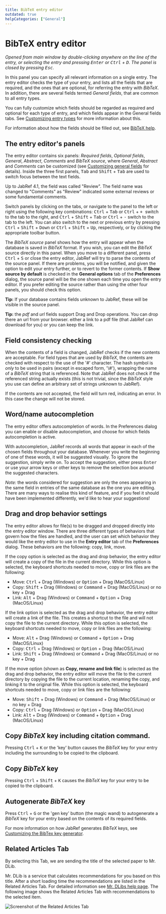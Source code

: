 ```yaml
---
title: BibTeX entry editor
outdated: true
helpCategories: ["General"]
---
```


# BibTeX entry editor

*Opened from main window by double-clicking anywhere on the line of the entry, or selecting the entry and pressing <kbd>Enter</kbd> or <kbd>Ctrl</kbd> + <kbd>D</kbd>. The panel is closed by pressing <kbd>Esc</kbd>.*

In this panel you can specify all relevant information on a single entry. The entry editor checks the type of your entry, and lists all the fields that are required, and the ones that are optional, for referring the entry with *BibTeX*. In addition, there are several fields termed *General fields*, that are common to all entry types.

You can fully customize which fields should be regarded as required and optional for each type of entry, and which fields appear in the General fields tabs. See [Customizing entry types](CustomEntries) for more information about this.

For information about how the fields should be filled out, see [BibTeX help](Bibtex).

## The entry editor's panels

The entry editor contains six panels: *Required fields*, *Optional fields*, *General*, *Abstract*, *Comments* and *BibTeX source*, where *General*, *Abstract* and *Comments* can be customized (see [Customizing general fields](GeneralFields) for details). Inside the three first panels,  <kbd>Tab</kbd> and <kbd>Shift</kbd> + <kbd>Tab</kbd> are used to switch focus between the text fields.

Up to JabRef 4.1, the field was called "Review".
The field name was changed to "Comments" as "Review" indicated some external reviews or some fundamental comments.

Switch panels by clicking on the tabs, or navigate to the panel to the left or right using the following key combinations: <kbd>Ctrl</kbd> + <kbd>Tab</kbd> or <kbd>Ctrl</kbd> + <kbd> + </kbd> switch to the tab to the right, and <kbd>Ctrl</kbd> + <kbd>Shift</kbd> + <kbd>Tab</kbd> or <kbd>Ctrl</kbd> + <kbd>-</kbd> switch to the tab to the left. You can also switch to the next or previous entry by pressing <kbd>Ctrl</kbd> + <kbd>Shift</kbd> + <kbd>Down</kbd> or <kbd>Ctrl</kbd> + <kbd>Shift</kbd> + <kbd>Up</kbd>, respectively, or by clicking the appropriate toolbar button.

The *BibTeX source* panel shows how the entry will appear when the database is saved in *BibTeX* format. If you wish, you can edit the *BibTeX* source directly in this panel. When you move to a different panel, press <kbd>Ctrl</kbd> + <kbd>S</kbd> or close the entry editor, JabRef will try to parse the contents of the source panel. If there are problems, you will be notified, and given the option to edit your entry further, or to revert to the former contents. If **Show source by default** is checked in the **General options** tab of the **Preferences** dialog, the source panel will be the one shown each time you open the entry editor. If you prefer editing the source rather than using the other four panels, you should check this option.

**Tip:** If your database contains fields unknown to JabRef, these will be visible in the source panel.

**Tip:** the *pdf* and *url* fields support Drag and Drop operations. You can drop there an url from your browser. either a link to a pdf file (that JabRef can download for you) or you can keep the link.

## Field consistency checking

When the contents of a field is changed, JabRef checks if the new contents are acceptable. For field types that are used by *BibTeX*, the contents are checked with respect to the use of the '\#' character. The hash symbol is *only* to be used in pairs (except in escaped form, '\\\#'), wrapping the name of a *BibTeX* string that is referenced. Note that JabRef does not check if the referenced string actually exists (this is not trivial, since the *BibTeX* style you use can define an arbitrary set of strings unknown to JabRef).

If the contents are not accepted, the field will turn red, indicating an error. In this case the change will not be stored.

## Word/name autocompletion

The entry editor offers autocompletion of words. In the Preferences dialog you can enable or disable autocompletion, and choose for which fields autocompletion is active.

With autocompletion, JabRef records all words that appear in each of the chosen fields throughout your database. Whenever you write the beginning of one of these words, it will be suggested visually. To ignore the suggestion, simply write on. To accept the suggestion, either press <kbd>Enter</kbd> or use your arrow keys or other keys to remove the selection box around the suggested characters.

*Note:* the words considered for suggestion are only the ones appearing in the same field in entries of the same database as the one you are editing. There are many ways to realise this kind of feature, and if you feel it should have been implemented differently, we'd like to hear your suggestions!

## Drag and drop behavior settings

The entry editor allows for file(s) to be dragged and dropped directly into the entry editor window. There are three different types of behaviors that govern how the files are handled, and the user can set which behavior they would like the entry editor to use in the **Entry editor** tab of the **Preferences** dialog. These behaviors are the following: copy, link, move.

If the copy option is selected as the drag and drop behavior, the entry editor will create a copy of the file in the current directory. While this option is selected, the keyboard shortcuts needed to move, copy or link files are the following: 

- Move: <kbd>Ctrl</kbd> + Drag (Windows) or <kbd>Option</kbd> + Drag (MacOS/Linux)
- Copy: <kbd>Shift</kbd> + Drag (Windows) or <kbd>Command</kbd> + Drag (MacOS/Linux) or no key + Drag
- Link: <kbd>Alt</kbd> + Drag (Windows) or <kbd>Command</kbd> + <kbd>Option</kbd> + Drag (MacOS/Linux)

If the link option is selected as the drag and drop behavior, the entry editor will create a link of the file. This creates a shortcut to the file and will not copy the file to the current directory. While this option is selected, the keyboard shortcuts needed to move, copy or link files are the following: 

- Move: <kbd>Alt</kbd> + Drag (Windows) or <kbd>Command</kbd> + <kbd>Option</kbd> + Drag (MacOS/Linux)
- Copy: <kbd>Ctrl</kbd> + Drag (Windows) or <kbd>Option</kbd> + Drag (MacOS/Linux)
- Link: <kbd>Shift</kbd> + Drag (Windows) or <kbd>Command</kbd> + Drag (MacOS/Linux) or no key + Drag

If the move option (shown as **Copy, rename and link file**) is selected as the drag and drop behavior, the entry editor will move the file to the current directory by copying the file to the current location, renaming the copy, and linking it to the original file. While this option is selected, the keyboard shortcuts needed to move, copy or link files are the following: 

- Move: <kbd>Shift</kbd> + Drag (Windows) or <kbd>Command</kbd> + Drag (MacOS/Linux) or no key + Drag
- Copy: <kbd>Ctrl</kbd> + Drag (Windows) or <kbd>Option</kbd> + Drag (MacOS/Linux)
- Link: <kbd>Alt</kbd> + Drag (Windows) or <kbd>Command</kbd> + <kbd>Option</kbd> + Drag (MacOS/Linux)

## Copy *BibTeX* key including citation command.

Pressing <kbd>Ctrl</kbd> + <kbd>K</kbd> or the 'key' button causes the *BibTeX* key for your entry including the surrounding to be copied to the clipboard.

## Copy *BibTeX* key

Pressing <kbd>Ctrl</kbd> + <kbd>Shift</kbd> + <kbd>K</kbd> causes the *BibTeX* key for your entry to be copied to the clipboard.

## Autogenerate *BibTeX* key

Press <kbd>Ctrl</kbd> + <kbd>G</kbd> or the 'gen key' button (the magic wand) to autogenerate a *BibTeX* key for your entry based on the contents of its required fields.

For more information on how JabRef generates *BibTeX* keys, see [Customizing the BibTex key generator](LabelPatterns).

## Related Articles Tab

By selecting this Tab, we are sending the title of the selected paper to Mr. DLib.

Mr. DLib is a service that calculates recommendations for you based on this title. After a short loading time the recommendations are listed in the Related Articles Tab.
For detailed information see [Mr. DLibs help page](http://mr-dlib.org/information-for-users/information-about-mr-dlib-for-jabref-users/#). The following image shows the Related Articles Tab with recommendations to the selected item.

![Screenshot of the Related Articles Tab](./images/sceenshot_related_articles_en.PNG)

